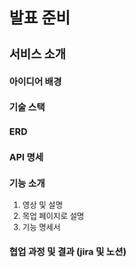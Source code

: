 # 발표 준비
## 서비스 소개
### 아이디어 배경
### 기술 스택
### ERD
### API 명세
### 기능 소개
1. 영상 및 설명
2. 목업 페이지로 설명
3. 기능 명세서
### 협업 과정 및 결과 (jira 및 노션)